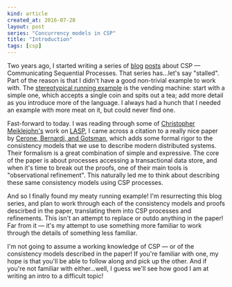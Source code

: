 ```yaml
---
kind: article
created_at: 2016-07-28
layout: post
series: "Concurrency models in CSP"
title: "Introduction"
tags: [csp]
---
```


Two years ago, I started writing a series of [blog](/2014/01/07/intro-to-csp/)
[posts](/2014/02/csp-basics/) about CSP — Communicating Sequential Processes.
That series has...let's say "stalled".  Part of the reason is that I didn't have
a good non-trivial example to work with.  The [stereotypical running
example](https://en.wikipedia.org/wiki/Communicating_sequential_processes#Examples)
is the vending machine: start with a simple one, which accepts a single coin and
spits out a tea; add more detail as you introduce more of the language.  I
always had a hunch that I needed an example with more meat on it, but could
never find one.

Fast-forward to today.  I was reading through some of [Christopher
Meiklejohn's](https://christophermeiklejohn.com/) work on
[LASP](http://lasp-lang.org/), I came across a citation to a really nice paper
by [Cerone, Bernardi, and
Gotsman](http://drops.dagstuhl.de/opus/volltexte/2015/5375/), which adds some
formal rigor to the consistency models that we use to describe modern
distributed systems.  Their formalism is a great combination of simple and
expressive.  The core of the paper is about processes accessing a transactional
data store, and when it's time to break out the proofs, one of their main tools
is "observational refinement".  This naturally led me to think about describing
these same consistency models using CSP processes.

And so I finally found my meaty running example!  I'm resurrecting this blog
series, and plan to work through each of the consistency models and proofs
descirbed in the paper, translating them into CSP processes and refinements.
This isn't an attempt to replace or outdo anything in the paper!  Far from it —
it's my attempt to use something more familiar to work through the details of
something less familiar.

I'm not going to assume a working knowledge of CSP — or of the consistency
models described in the paper!  If you're familiar with one, my hope is that
you'll be able to follow along and pick up the other.  And if you're not
familiar with either...well, I guess we'll see how good I am at writing an intro
to a difficult topic!

